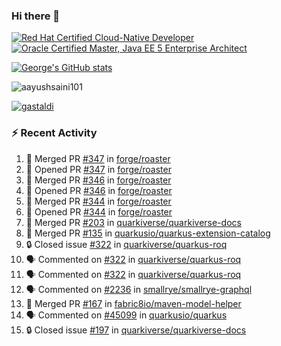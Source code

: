 ### Hi there 👋

<!--START_SECTION:badges-->
[![Red Hat Certified Cloud-Native Developer](https://images.credly.com/size/110x110/images/12ef4e4e-3d8d-4caf-9ab1-858c5bcb9619/image.png)](http://www.credly.com/badges/b6402e31-0894-48e6-b488-e2e551dcc809 "Red Hat Certified Cloud-Native Developer")
[![Oracle Certified Master, Java EE 5 Enterprise Architect](https://images.credly.com/size/110x110/images/1fa3549c-674c-4779-b3d6-d7d64eac2c23/Oracle-Certification-badge_OC-Master.png)](http://www.credly.com/badges/2565574e-b81d-410e-ab7d-24666ddcbe00 "Oracle Certified Master, Java EE 5 Enterprise Architect")
<!--END_SECTION:badges-->

[![George's GitHub stats](https://github-readme-stats.vercel.app/api?username=gastaldi&show=reviews,prs_merged&hide=contribs,prs&theme=transparent&show_icons=true)](https://github.com/anuraghazra/github-readme-stats)

<p align="left"> <img src="https://komarev.com/ghpvc/?username=gastaldi&label=Profile%20views&color=0e75b6&style=for-the-badge" alt="aayushsaini101" /> </p>

<p align="left"> <a href="https://github.com/ryo-ma/github-profile-trophy"><img src="https://github-profile-trophy.vercel.app/?username=gastaldi" alt="gastaldi" /></a> </p>

### :zap: Recent Activity

<!--START_SECTION:activity-->
1. 🎉 Merged PR [#347](https://github.com/forge/roaster/pull/347) in [forge/roaster](https://github.com/forge/roaster)
2. 💪 Opened PR [#347](https://github.com/forge/roaster/pull/347) in [forge/roaster](https://github.com/forge/roaster)
3. 🎉 Merged PR [#346](https://github.com/forge/roaster/pull/346) in [forge/roaster](https://github.com/forge/roaster)
4. 💪 Opened PR [#346](https://github.com/forge/roaster/pull/346) in [forge/roaster](https://github.com/forge/roaster)
5. 🎉 Merged PR [#344](https://github.com/forge/roaster/pull/344) in [forge/roaster](https://github.com/forge/roaster)
6. 💪 Opened PR [#344](https://github.com/forge/roaster/pull/344) in [forge/roaster](https://github.com/forge/roaster)
7. 🎉 Merged PR [#203](https://github.com/quarkiverse/quarkiverse-docs/pull/203) in [quarkiverse/quarkiverse-docs](https://github.com/quarkiverse/quarkiverse-docs)
8. 🎉 Merged PR [#135](https://github.com/quarkusio/quarkus-extension-catalog/pull/135) in [quarkusio/quarkus-extension-catalog](https://github.com/quarkusio/quarkus-extension-catalog)
9. 🔒 Closed issue [#322](https://github.com/quarkiverse/quarkus-roq/issues/322) in [quarkiverse/quarkus-roq](https://github.com/quarkiverse/quarkus-roq)
10. 🗣 Commented on [#322](https://github.com/quarkiverse/quarkus-roq/issues/322#issuecomment-2541319546) in [quarkiverse/quarkus-roq](https://github.com/quarkiverse/quarkus-roq)
11. 🗣 Commented on [#322](https://github.com/quarkiverse/quarkus-roq/issues/322#issuecomment-2541315895) in [quarkiverse/quarkus-roq](https://github.com/quarkiverse/quarkus-roq)
12. 🗣 Commented on [#2236](https://github.com/smallrye/smallrye-graphql/pull/2236#issuecomment-2541241527) in [smallrye/smallrye-graphql](https://github.com/smallrye/smallrye-graphql)
13. 🎉 Merged PR [#167](https://github.com/fabric8io/maven-model-helper/pull/167) in [fabric8io/maven-model-helper](https://github.com/fabric8io/maven-model-helper)
14. 🗣 Commented on [#45099](https://github.com/quarkusio/quarkus/pull/45099#issuecomment-2540485545) in [quarkusio/quarkus](https://github.com/quarkusio/quarkus)
15. 🔒 Closed issue [#197](https://github.com/quarkiverse/quarkiverse-docs/issues/197) in [quarkiverse/quarkiverse-docs](https://github.com/quarkiverse/quarkiverse-docs)
<!--END_SECTION:activity-->
